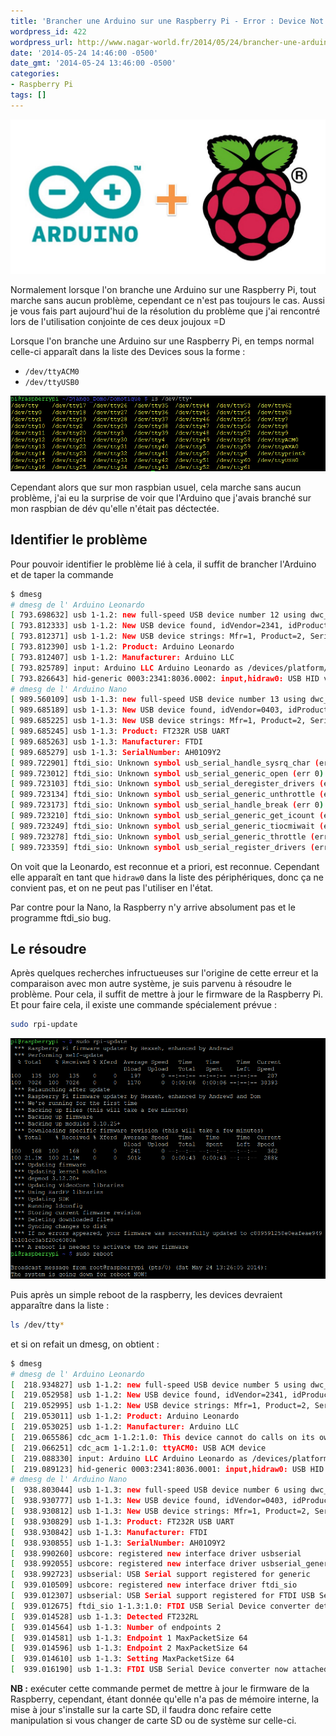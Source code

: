 ```yaml
---
title: 'Brancher une Arduino sur une Raspberry Pi - Error : Device Not Detected'
wordpress_id: 422
wordpress_url: http://www.nagar-world.fr/2014/05/24/brancher-une-arduino-sur-un-raspberry/
date: '2014-05-24 14:46:00 -0500'
date_gmt: '2014-05-24 13:46:00 -0500'
categories:
- Raspberry Pi
tags: []
---
```


![image](/assets/images/uploads/2014/05/ArdyPi.jpg)

Normalement lorsque l'on branche une Arduino sur une Raspberry Pi, tout marche sans aucun problème, cependant ce n'est pas toujours le cas. Aussi je vous fais part aujourd'hui de la résolution du problème que j'ai rencontré lors de l'utilisation conjointe de ces deux joujoux =D

<!--more-->

Lorsque l'on branche une Arduino sur une Raspberry Pi, en temps normal celle-ci apparaît dans la liste des Devices sous la forme :

- `/dev/ttyACM0`
- `/dev/ttyUSB0`

[![alt](/assets/images/uploads/2014/05/Device.png)](/assets/images/uploads/2014/05/Device.png)

Cependant alors que sur mon raspbian usuel, cela marche sans aucun problème, j'ai eu la surprise de voir que l'Arduino que j'avais branché sur mon raspbian de dév qu'elle n'était pas déctectée.

## Identifier le problème

Pour pouvoir identifier le problème lié à cela, il suffit de brancher l'Arduino et de taper la commande

```bash
$ dmesg
# dmesg de l' Arduino Leonardo
[ 793.698632] usb 1-1.2: new full-speed USB device number 12 using dwc_otg
[ 793.812333] usb 1-1.2: New USB device found, idVendor=2341, idProduct=8036
[ 793.812371] usb 1-1.2: New USB device strings: Mfr=1, Product=2, SerialNumber=0
[ 793.812390] usb 1-1.2: Product: Arduino Leonardo
[ 793.812407] usb 1-1.2: Manufacturer: Arduino LLC
[ 793.825789] input: Arduino LLC Arduino Leonardo as /devices/platform/bcm2708_usb/usb1/1-1/1-1.2/1-1.2:1.2/input/input1
[ 793.826643] hid-generic 0003:2341:8036.0002: input,hidraw0: USB HID v1.01 Mouse [Arduino LLC Arduino Leonardo] on usb-bcm2708_usb-1.2/input2
# dmesg de l' Arduino Nano
[ 989.560109] usb 1-1.3: new full-speed USB device number 13 using dwc_otg
[ 989.685189] usb 1-1.3: New USB device found, idVendor=0403, idProduct=6001
[ 989.685225] usb 1-1.3: New USB device strings: Mfr=1, Product=2, SerialNumber=3
[ 989.685245] usb 1-1.3: Product: FT232R USB UART
[ 989.685263] usb 1-1.3: Manufacturer: FTDI
[ 989.685279] usb 1-1.3: SerialNumber: AH01O9Y2
[ 989.722901] ftdi_sio: Unknown symbol usb_serial_handle_sysrq_char (err 0)
[ 989.723012] ftdi_sio: Unknown symbol usb_serial_generic_open (err 0)
[ 989.723103] ftdi_sio: Unknown symbol usb_serial_deregister_drivers (err 0)
[ 989.723134] ftdi_sio: Unknown symbol usb_serial_generic_unthrottle (err 0)
[ 989.723173] ftdi_sio: Unknown symbol usb_serial_handle_break (err 0)
[ 989.723210] ftdi_sio: Unknown symbol usb_serial_generic_get_icount (err 0)
[ 989.723249] ftdi_sio: Unknown symbol usb_serial_generic_tiocmiwait (err 0)
[ 989.723278] ftdi_sio: Unknown symbol usb_serial_generic_throttle (err 0)
[ 989.723359] ftdi_sio: Unknown symbol usb_serial_register_drivers (err 0)
```

On voit que la Leonardo, est reconnue et a priori, est reconnue. Cependant elle apparaît en tant que `hidraw0` dans la liste des périphériques, donc ça ne convient pas, et on ne peut pas l'utiliser en l'état.

Par contre pour la Nano, la Raspberry n'y arrive absolument pas et le programme ftdi_sio bug.

## Le résoudre

Après quelques recherches infructueuses sur l'origine de cette erreur et la comparaison avec mon autre système, je suis parvenu à résoudre le problème. Pour cela, il suffit de mettre à jour le firmware de la Raspberry Pi. Et pour faire cela, il existe une commande spécialement prévue :

```bash
sudo rpi-update
```

[![alt](/assets/images/uploads/2014/05/rpi-update.png)](/assets/images/uploads/2014/05/rpi-update.png)

Puis après un simple reboot de la raspberry, les devices devraient apparaître dans la liste :

```bash
ls /dev/tty*
```

et si on refait un dmesg, on obtient :

```bash
$ dmesg
# dmesg de l' Arduino Leonardo
[  218.934827] usb 1-1.2: new full-speed USB device number 5 using dwc_otg
[  219.052958] usb 1-1.2: New USB device found, idVendor=2341, idProduct=8036
[  219.052995] usb 1-1.2: New USB device strings: Mfr=1, Product=2, SerialNumber=0
[  219.053011] usb 1-1.2: Product: Arduino Leonardo
[  219.053025] usb 1-1.2: Manufacturer: Arduino LLC
[  219.065586] cdc_acm 1-1.2:1.0: This device cannot do calls on its own. It is not a modem.
[  219.066251] cdc_acm 1-1.2:1.0: ttyACM0: USB ACM device
[  219.088330] input: Arduino LLC Arduino Leonardo as /devices/platform/bcm2708_usb/usb1/1-1/1-1.2/1-1.2:1.2/input/input0
[  219.089123] hid-generic 0003:2341:8036.0001: input,hidraw0: USB HID v1.01 Mouse [Arduino LLC Arduino Leonardo] on usb-bcm2708_usb-1.2/input2
# dmesg de l' Arduino Nano
[  938.803044] usb 1-1.3: new full-speed USB device number 6 using dwc_otg
[  938.930777] usb 1-1.3: New USB device found, idVendor=0403, idProduct=6001
[  938.930812] usb 1-1.3: New USB device strings: Mfr=1, Product=2, SerialNumber=3
[  938.930829] usb 1-1.3: Product: FT232R USB UART
[  938.930842] usb 1-1.3: Manufacturer: FTDI
[  938.930855] usb 1-1.3: SerialNumber: AH01O9Y2
[  938.990260] usbcore: registered new interface driver usbserial
[  938.992055] usbcore: registered new interface driver usbserial_generic
[  938.992723] usbserial: USB Serial support registered for generic
[  939.010509] usbcore: registered new interface driver ftdi_sio
[  939.012307] usbserial: USB Serial support registered for FTDI USB Serial Device
[  939.012675] ftdi_sio 1-1.3:1.0: FTDI USB Serial Device converter detected
[  939.014528] usb 1-1.3: Detected FT232RL
[  939.014564] usb 1-1.3: Number of endpoints 2
[  939.014581] usb 1-1.3: Endpoint 1 MaxPacketSize 64
[  939.014596] usb 1-1.3: Endpoint 2 MaxPacketSize 64
[  939.014610] usb 1-1.3: Setting MaxPacketSize 64
[  939.016190] usb 1-1.3: FTDI USB Serial Device converter now attached to ttyUSB0
```

**NB :** exécuter cette commande permet de mettre à jour le firmware de la Raspberry, cependant, étant donnée qu'elle n'a pas de mémoire interne, la mise à jour s'installe sur la carte SD, il faudra donc refaire cette manipulation si vous changer de carte SD ou de système sur celle-ci.
